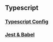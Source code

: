 ## Typescript
### [Typescript Config](https://thimbletech.github.io/typescript/tsconfig)
### [Jest & Babel](https://thimbletech.github.io/typescript/jestbabel)